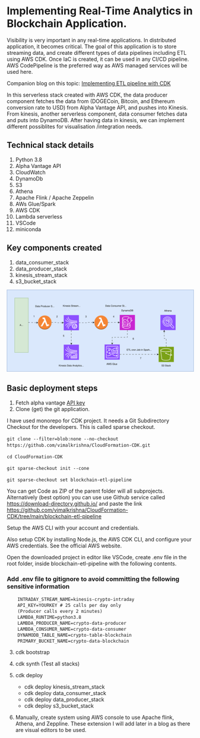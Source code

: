 # Implementing Real-Time Analytics in Blockchain Application.
Visibility is very important in any real-time applications. In distributed application, it becomes critical. The goal of this application is to store streaming data, and create different types of data pipelines including ETL using AWS CDK. Once IaC is created, it can be used in any CI/CD pipeline. AWS CodePipeline is the preferred way as AWS managed services will be used here.

Companion blog on this topic: [Implementing ETL pipeline with CDK](
 https://aws-cloud-deployment.blogspot.com/2025/06/implementing-etl-pipeline-with-cdk.html)

 In this serverless stack created with AWS CDK, the data producer component fetches the data from (DOGECoin, Bitcoin, and Ethereum conversion rate to USD) from Alpha Vantage API, and pushes into Kinesis. From kinesis, another serverless component, data consumer fetches data and puts into DynamoDB. After having data in kinesis, we can implement different possiblites for visualisation /integration needs. 


## Technical stack details
1.  Python 3.8
2.  Alpha Vantage API
3.  CloudWatch
4.  DynamoDb
5.  S3
6.  Athena
7.  Apache Flink / Apache Zeppelin
8.  AWs Glue/Spark
9.  AWS CDK
10. Lambda serverless 
11. VSCode
12. miniconda


## Key components created
1. data_consumer_stack
2. data_producer_stack
3. kinesis_stream_stack
4. s3_bucket_stack


![Arch diagram](img/ETL-PipelineSVG.drawio.svg)



## Basic deployment steps
1. Fetch alpha vantage [API key](https://www.alphavantage.co/support/#api-key)
2. Clone (get) the git application.

I have used monorepo for CDK project. It needs a Git Subdirectory Checkout for the developers. This is called sparse checkout.

`git clone --filter=blob:none --no-checkout https://github.com/vimalkrishna/CloudFormation-CDK.git`

`cd CloudFormation-CDK`

`git sparse-checkout init --cone`

`git sparse-checkout set blockchain-etl-pipeline`

You can get Code as ZIP of the parent folder will all subprojects.
Alternatively (best option) you can use use Github service called https://download-directory.github.io/ and paste the link 
https://github.com/vimalkrishna/CloudFormation-CDK/tree/main/blockchain-etl-pipeline

   Setup the AWS CLI with your account and credentials.

   Also setup CDK by installing Node.js, the AWS CDK CLI, and configure your AWS credentials. See the official AWS website.
   
   Open the downloaded project in editor like VSCode, create .env file in the root folder, inside blockchain-etl-pipeline with the following contents.

###  Add .env file to gitignore to avoid committing the following sensitive information
    
```
    INTRADAY_STREAM_NAME=kinesis-crypto-intraday
    API_KEY=YOURKEY # 25 calls per day only 
    (Producer calls every 2 minutes)
    LAMBDA_RUNTIME=python3.8
    LAMBDA_PRODUCER_NAME=crypto-data-producer
    LAMBDA_CONSUMER_NAME=crypto-data-consumer
    DYNAMODB_TABLE_NAME=crypto-table-blockchain
    PRIMARY_BUCKET_NAME=crypto-data-blockchain
```
3. cdk bootstrap
4. cdk synth (Test all stacks)
5. cdk deploy
    - cdk deploy kinesis_stream_stack 
    - cdk deploy data_consumer_stack
    - cdk deploy data_producer_stack
    - cdk deploy s3_bucket_stack

6. Manually, create system using AWS console to use Apache flink,  Athena, and Zeppline. These extension I will add later in a blog as there are visual editors to be used.




